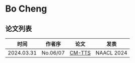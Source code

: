 # Bo Cheng


## 论文列表

| 时间 | 作者序 | 论文 | 发表 |
|:-:|:-:|---|---|
| 2024.03.31 | No.06/07 | [CM-TTS](../Models/TTS2_Acoustic/2024.03.31_CM-TTS.md) | NAACL 2024 |